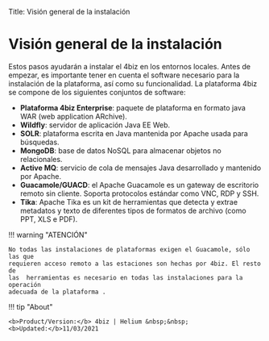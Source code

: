 Title: Visión general de la instalación

# Visión general de la instalación

Estos pasos ayudarán a instalar el 4biz en los entornos locales. Antes de
empezar, es importante tener en cuenta el software necesario para la instalación de
la plataforma, así como su funcionalidad. La plataforma 4biz se compone de los
siguientes conjuntos de software:


* **Plataforma 4biz Enterprise**: paquete de plataforma en formato java WAR (web application ARchive).
* **Wildfly**: servidor de aplicación Java EE Web.
* **SOLR**: plataforma escrita en Java mantenida por Apache usada para búsquedas.
* **MongoDB**: base de datos NoSQL para almacenar objetos no relacionales.
* **Active MQ**: servicio de cola de mensajes Java desarrollado y mantenido por Apache.
* **Guacamole/GUACD**: el Apache Guacamole es un gateway de escritorio remoto sin cliente. Soporta
protocolos estándar como VNC, RDP y SSH.
* **Tika**: Apache Tika es un kit de herramientas que detecta y extrae metadatos y texto de
diferentes tipos de formatos de archivo (como PPT, XLS e PDF).

!!! warning "ATENCIÓN"

    No todas las instalaciones de plataformas exigen el Guacamole, sólo las que
    requieren acceso remoto a las estaciones son hechas por 4biz. El resto de
    las  herramientas es necesario en todas las instalaciones para la operación
    adecuada de la plataforma .



!!! tip "About"

    <b>Product/Version:</b> 4biz | Helium &nbsp;&nbsp;
    <b>Updated:</b>11/03/2021
